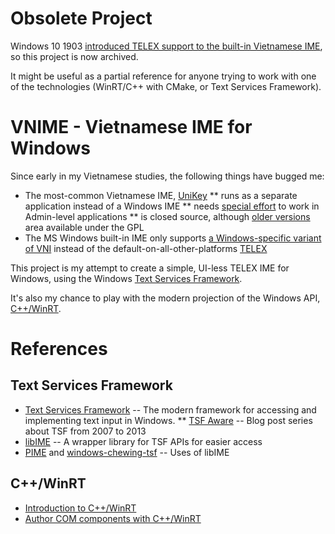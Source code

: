 Obsolete Project
================

Windows 10 1903 [introduced TELEX support to the built-in Vietnamese IME](https://answers.microsoft.com/en-us/windows/forum/all/telex-mode-for-vietnamese-keyboard-on-windows-10/744d4c2d-6d17-421e-ace0-d75e7ea7092d), so this project is now archived.

It might be useful as a partial reference for anyone trying to work with one of the technologies (WinRT/C++ with CMake, or Text Services Framework).

VNIME - Vietnamese IME for Windows
==================================

Since early in my Vietnamese studies, the following things have bugged me:
* The most-common Vietnamese IME, [UniKey](https://unikey.vn/vietnam/)
** runs as a separate application instead of a Windows IME
** needs [special effort](https://www.unikey.org/en/autostart-admin.html) to work in Admin-level applications
** is closed source, although [older versions](https://www.unikey.org/en/source.html) area available under the GPL
* The MS Windows built-in IME only supports [a Windows-specific variant of VNI](http://winvnkey.sourceforge.net/download-winvnkey-and-type-vietnamese.htm#Typing_method_Microsoft) instead of the default-on-all-other-platforms [TELEX](http://winvnkey.sourceforge.net/download-winvnkey-and-type-vietnamese.htm#Typing_method_Telex)

This project is my attempt to create a simple, UI-less TELEX IME for Windows, using the Windows [Text Services Framework](https://docs.microsoft.com/en-us/windows/desktop/tsf/text-services-framework).

It's also my chance to play with the modern projection of the Windows API, [C++/WinRT](https://docs.microsoft.com/en-us/windows/uwp/cpp-and-winrt-apis/intro-to-using-cpp-with-winrt).

References
==========

Text Services Framework
-----------------------
* [Text Services Framework](https://docs.microsoft.com/en-us/windows/desktop/tsf/text-services-framework) -- The modern framework for accessing and implementing text input in Windows.
** [TSF Aware](https://blogs.msdn.microsoft.com/tsfaware/) -- Blog post series about TSF from 2007 to 2013
* [libIME](https://github.com/EasyIME/libIME) -- A wrapper library for TSF APIs for easier access
* [PIME](https://github.com/EasyIME/PIME) and [windows-chewing-tsf](https://github.com/chewing/windows-chewing-tsf) -- Uses of libIME

C++/WinRT
---------
* [Introduction to C++/WinRT](https://docs.microsoft.com/en-us/windows/uwp/cpp-and-winrt-apis/intro-to-using-cpp-with-winrt)
* [Author COM components with C++/WinRT](https://docs.microsoft.com/en-au/windows/uwp/cpp-and-winrt-apis/author-coclasses)
